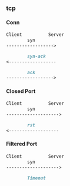 ### tcp

#### Conn
```md
Client          Server
        syn
------------------>

        syn-ack
<------------------

        ack
------------------>
```

#### Closed Port
```md
Client          Server
        syn
-------------------->

        rst
<-------------------
```

#### Filtered Port
```md
Client          Server
        syn
-------------------->

        Timeout
```